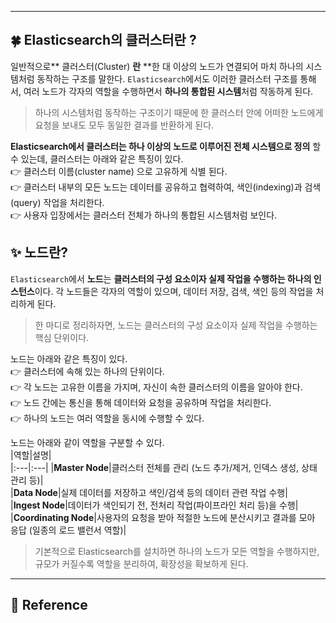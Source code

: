   
---  
## 🍀 Elasticsearch의 클러스터란 ?<br>  
일반적으로** 클러스터(Cluster) **란** **한 대 이상의 노드가 연결되어 마치 하나의 시스템처럼 동작하는 구조를 말한다. `Elasticsearch`에서도 이러한 클러스터 구조를 통해서, 여러 노드가 각자의 역할을 수행하면서 **하나의 통합된 시스템**처럼 작동하게 된다.  
> 하나의 시스템처럼 동작하는 구조이기 때문에 한 클러스터 안에 어떠한 노드에게 요청을 보내도 모두 동일한 결과를 반환하게 된다.  
  
  
**Elasticsearch에서 클러스터는 하나 이상의 노드로 이루어진 전체 시스템으로 정의** 할 수 있는데, 클러스터는 아래와 같은 특징이 있다.  
👉 클러스터 이름(cluster name) 으로 고유하게 식별 된다.  
👉 클러스터 내부의 모든 노드는 데이터를 공유하고 협력하여, 색인(indexing)과 검색(query) 작업을 처리한다.  
👉 사용자 입장에서는 클러스터 전체가 하나의 통합된 시스템처럼 보인다.  
  
## ✨ 노드란?<br>  
`Elasticsearch`에서 **노드**는 **클러스터의 구성 요소이자 실제 작업을 수행하는 하나의 인스턴스**이다. 각 노드들은 각자의 역할이 있으며, 데이터 저장, 검색, 색인 등의 작업을 처리하게 된다.  
> 한 마디로 정리하자면, 노드는 클러스터의 구성 요소이자 실제 작업을 수행하는 핵심 단위이다.  
  
  
노드는 아래와 같은 특징이 있다.  
👉 클러스터에 속해 있는 하나의 단위이다.  
👉 각 노드는 고유한 이름을 가지며, 자신이 속한 클러스터의 이름을 알아야 한다.  
👉 노드 간에는 통신을 통해 데이터와 요청을 공유하며 작업을 처리한다.  
👉 하나의 노드는 여러 역할을 동시에 수행할 수 있다.  
  
노드는 아래와 같이 역할을 구분할 수 있다.  
|역할|설명|  
|:---|:---|
|**Master Node**|클러스터 전체를 관리 (노드 추가/제거, 인덱스 생성, 상태 관리 등)|  
|**Data Node**|실제 데이터를 저장하고 색인/검색 등의 데이터 관련 작업 수행|  
|**Ingest Node**|데이터가 색인되기 전, 전처리 작업(파이프라인 처리 등)을 수행|  
|**Coordinating Node**|사용자의 요청을 받아 적절한 노드에 분산시키고 결과를 모아 응답 (일종의 로드 밸런서 역할)|  
> 기본적으로 Elasticsearch를 설치하면 하나의 노드가 모든 역할을 수행하지만, 규모가 커질수록 역할을 분리하여, 확장성을 확보하게 된다.  
  
  
---  
## 📌 Reference<br>  
  
  
